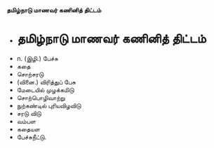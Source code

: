 **தமிழ்நாடு மாணவர் கணினித் திட்டம்**
- # தமிழ்நாடு மாணவர் கணினித் திட்டம்
- n. (இழி.) பேச்சு
- கதை
- சொற்சரடு
- (வினை.) விரித்துப் பேசு
- மேடையில் முழக்கமிடு
- சொற்பொழிவாற்று
- நுற்கண்டில் புரியவிழவிடு
- சரடு விடு
- வம்பள
- கதையள
- பேச்சுநீட்டு.

